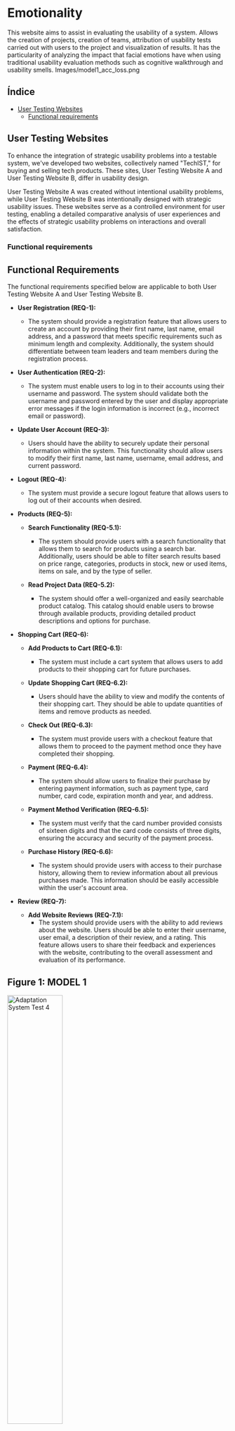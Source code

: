 # Emotionality

This website aims to assist in evaluating the usability of a system. Allows the creation of projects, creation of teams, attribution of usability tests carried out with users to the project and visualization of results. It has the particularity of analyzing the impact that facial emotions have when using traditional usability evaluation methods such as cognitive walkthrough and usability smells. 
Images/model1_acc_loss.png

## Índice

- [User Testing Websites](#user-testing-websites)
  - [Functional requirements](#functional-requirements)


## User Testing Websites
To enhance the integration of strategic usability problems into a testable system, we've developed two websites, collectively named "TechIST," for buying and selling tech products. These sites, User Testing Website A and User Testing Website B, differ in usability design.

User Testing Website A was created without intentional usability problems, while User Testing Website B was intentionally designed with strategic usability issues. These websites serve as a controlled environment for user testing, enabling a detailed comparative analysis of user experiences and the effects of strategic usability problems on interactions and overall satisfaction.

### Functional requirements

## Functional Requirements

The functional requirements specified below are applicable to both User Testing Website A and User Testing Website B.

- **User Registration (REQ-1):**
  - The system should provide a registration feature that allows users to create an account by providing their first name, last name, email address, and a password that meets specific requirements such as minimum length and complexity. Additionally, the system should differentiate between team leaders and team members during the registration process.

- **User Authentication (REQ-2):**
  - The system must enable users to log in to their accounts using their username and password. The system should validate both the username and password entered by the user and display appropriate error messages if the login information is incorrect (e.g., incorrect email or password).

- **Update User Account (REQ-3):**
  - Users should have the ability to securely update their personal information within the system. This functionality should allow users to modify their first name, last name, username, email address, and current password.

- **Logout (REQ-4):**
  - The system must provide a secure logout feature that allows users to log out of their accounts when desired.

- **Products (REQ-5):**
  - **Search Functionality (REQ-5.1):**
    - The system should provide users with a search functionality that allows them to search for products using a search bar. Additionally, users should be able to filter search results based on price range, categories, products in stock, new or used items, items on sale, and by the type of seller.

  - **Read Project Data (REQ-5.2):**
    - The system should offer a well-organized and easily searchable product catalog. This catalog should enable users to browse through available products, providing detailed product descriptions and options for purchase.

- **Shopping Cart (REQ-6):**
  - **Add Products to Cart (REQ-6.1):**
    - The system must include a cart system that allows users to add products to their shopping cart for future purchases.

  - **Update Shopping Cart (REQ-6.2):**
    - Users should have the ability to view and modify the contents of their shopping cart. They should be able to update quantities of items and remove products as needed.

  - **Check Out (REQ-6.3):**
    - The system must provide users with a checkout feature that allows them to proceed to the payment method once they have completed their shopping.

  - **Payment (REQ-6.4):**
    - The system should allow users to finalize their purchase by entering payment information, such as payment type, card number, card code, expiration month and year, and address.

  - **Payment Method Verification (REQ-6.5):**
    - The system must verify that the card number provided consists of sixteen digits and that the card code consists of three digits, ensuring the accuracy and security of the payment process.

  - **Purchase History (REQ-6.6):**
    - The system should provide users with access to their purchase history, allowing them to review information about all previous purchases made. This information should be easily accessible within the user's account area.

- **Review (REQ-7):**
  - **Add Website Reviews (REQ-7.1):**
    - The system should provide users with the ability to add reviews about the website. Users should be able to enter their username, user email, a description of their review, and a rating. This feature allows users to share their feedback and experiences with the website, contributing to the overall assessment and evaluation of its performance.


## Figure 1: MODEL 1
<img src="Images/model1_acc_loss.png" alt="Adaptation System Test 4" width="50%">
<img src="Images/model1_conf_matrix.png" alt="Adaptation System Test 5" width="50%">

## Figure 2: MODEL 2
<img src="Images/model2_acc_loss.png" alt="1x" width="50%">
<img src="Images/model2_conf_matrix.png" alt="Adaptation System Test 5" width="50%">

## Figure 3: MODEL 4
<img src="Images/model4_acc_loss.png" alt="Adaptation System Test 4" width="50%">
<img src="Images/model4_conf_matrix.png" alt="Adaptation System Test 5" width="50%">

## Figure 4: MODEL 5
<img src="Images/model5_acc_loss.png" alt="Adaptation System Test 4" width="50%">
<img src="Images/model5_conf_matrix.png" alt="Adaptation System Test 5" width="50%">

## Figure 5: MODEL 6
<img src="Images/model6_acc_loss.png" alt="Adaptation System Test 4" width="50%">
<img src="Images/model6_conf_matrix.png" alt="Adaptation System Test 5" width="50%">

## Figure 6: Relational database model of the user testing website
<img src="Images/website_test_BD.png" alt="Relational database model of the user testing website" width="50%">

## Figure 7: Website Test Navbar
<img src="Images/USER_TESTING/user_testing_navbar.png" alt="Navbar" width="50%">
<img src="Images/USER_TESTING/user_testing_navbar_pos_login.png" alt="Navbar after login" width="50%">

## Figure 8: User Testing Website Signup
<img src="Images/USER_TESTING/UTW_signup.png" alt="User Testing Website Signup" width="50%">

## Figure 9: User Testing Website Signin
<img src="Images/USER_TESTING/UTW_signin.png" alt="User Testing Website Signin" width="50%">

## Figure 10: User Testing Website Account Update (Type A)
<img src="Images/USER_TESTING/UTW_account.png" alt="User Testing Website Account Update (Type A)" width="50%">

## Figure 11: User Testing Website Account Update (Type B)
<img src="Images/USER_TESTING/UTW_US_account.png" alt="User Testing Website Account Update (Type B)" width="50%">

## Figure 12: Search for Products (Type A and B)
<img src="Images/USER_TESTING/UTW_search.png" alt="Search for Products" width="50%">

## Figure 13: Search for Products by Various Criteria (Type A and B)
<img src="Images/USER_TESTING/UTW_search_.png" alt="Search for Products by Various Criteria" width="50%">

## Figure 14: Incomplete Product Search (Type B)
<img src="Images/USER_TESTING/UTW_US_search.png" alt="Incomplete Product Search (Type B)" width="50%">

## Figure 15: Add Product to Cart (Type A and B)
<img src="Images/USER_TESTING/UTW_add_prod_cart.png" alt="Add Product to Cart (Type A and B)" width="50%">

## Figure 16: Product Purchase Checkout (Type A and B)
<img src="Images/USER_TESTING/shoppingCart_check_out.png" alt="Product Purchase Checkout (Type A and B)" width="50%">

## Figure 17: Payment Information (Type A and B)
<img src="Images/USER_TESTING/payment.png" alt="Payment Information (Type A and B)" width="50%">

## Figure 18: Payment Method Verification (Type A and B)
<img src="Images/USER_TESTING/payment_verification.png" alt="Payment Method Verification (Type A and B)" width="50%">

## Figure 19: User Testing Website Review (Type A)
<img src="Images/USER_TESTING/UTW_review.png" alt="User Testing Website Review (Type A)" width="50%">

## Figure 20: User Testing Website Review (Type B)
<img src="Images/USER_TESTING/review_UP.png" alt="User Testing Website Review (Type B)" width="50%">

## Figure 21: Usability Problem on User Testing Website B Review
<img src="Images/USER_TESTING/UTW_US_logout.png" alt="Usability Problem on User Testing Website B Review" width="50%">

## Figure 22: Relational Database Model of the Final Website
<img src="Images/CONCLUSIONS_WEBSITE/BD_FINAL.png" alt="Relational Database Model of the Final Website" width="50%">

## Figure 23: Navbar Before Team Leader Login
<img src="Images/CONCLUSIONS_WEBSITE/TL/TL_navbar.png" alt="Navbar Before Team Leader Login" width="50%">
<img src="Images/CONCLUSIONS_WEBSITE/TL/TL_navbar_less.png" alt="Navbar After Team Leader Login" width="50%">

## Figure 24: Team Leader Signup
<img src="Images/CONCLUSIONS_WEBSITE/TL/signup.png" alt="Team Leader Signup" width="50%">

## Figure 25: Team Leader Signin
<img src="Images/CONCLUSIONS_WEBSITE/TL/login.png" alt="Team Leader Signin" width="50%">

## Figure 26: Team Leader Account Update
<img src="Images/CONCLUSIONS_WEBSITE/TL/TL_account.png" alt="Team Leader Account Update" width="50%">

## Figure 27: Project Update
<img src="Images/CONCLUSIONS_WEBSITE/TL/project_edit.png" alt="Project Update" width="50%">

## Figure 28: Project Creation
<img src="Images/CONCLUSIONS_WEBSITE/TL/project_create.png" alt="Project Creation" width="50%">

## Figure 29: Project Management
<img src="Images/CONCLUSIONS_WEBSITE/TL/projects.png" alt="Project Management" width="50%">

## Figure 30: Usability Test Upload
<img src="Images/CONCLUSIONS_WEBSITE/TL/usability_test_upload.png" alt="Usability Test Upload" width="50%">

## Figure 31: Usability Tests
<img src="Images/CONCLUSIONS_WEBSITE/TL/usability_tests.png" alt="Usability Tests" width="50%">

## Figure 32: Update Usability Test Video
<img src="Images/CONCLUSIONS_WEBSITE/TL/update_video.png" alt="Update Usability Test Video" width="50%">

## Figure 33: Split Usability Test into Tasks
<img src="Images/CONCLUSIONS_WEBSITE/TL/split_video_tasks.png" alt="Split Usability Test into Tasks" width="50%">

## Figure 34: Upload Usability Test Task
<img src="Images/CONCLUSIONS_WEBSITE/TL/edit_task.png" alt="Upload Usability Test Task" width="50%">

## Figure 35: Delete Usability Test Task
<img src="Images/CONCLUSIONS_WEBSITE/TL/tasks.png" alt="Delete Usability Test Task" width="50%">

## Figure 36: Usability Smells
<img src="Images/CONCLUSIONS_WEBSITE/TL/usability_smells.png" alt="Usability Smells" width="50%">

## Figure 37: Create Usability Smell
<img src="Images/CONCLUSIONS_WEBSITE/TL/create_usability_smell.png" alt="Create Usability Smell" width="50%">

## Figure 38: Edit Usability Smell
<img src="Images/CONCLUSIONS_WEBSITE/TL/edit_usability_smell.png" alt="Edit Usability Smell" width="50%">

## Figure 39: Project Invitations
<img src="Images/CONCLUSIONS_WEBSITE/TL/invitations.png" alt="Project Invitations" width="50%">

## Figure 40: Create Project Invitation
<img src="Images/CONCLUSIONS_WEBSITE/TL/create_invitation.png" alt="Create Project Invitation" width="50%">

## Figure 41: Managing Permissions for Results Consolidation
<img src="Images/CONCLUSIONS_WEBSITE/TL/permissions_results_cons.png" alt="Managing Permissions for Results Consolidation" width="50%">

## Figure 42: Viewing Team Members' Work Progress
<img src="Images/CONCLUSIONS_WEBSITE/TL/results_cons_progress.png" alt="Viewing Team Members' Work Progress" width="50%">

## Figure 43: Usability Tests Results (Team Members)
<img src="Images/CONCLUSIONS_WEBSITE/TL/results_consolidation.png" alt="Usability Tests Results (Team Members)" width="50%">

## Figure 44: Cumulative Frequency of Facial Emotions
<img src="Images/CONCLUSIONS_WEBSITE/TL/results_cfd.png" alt="Cumulative Frequency of Facial Emotions" width="50%">

## Figure 45: Error Rate
<img src="Images/CONCLUSIONS_WEBSITE/TL/error_rate.png" alt="Error Rate" width="50%">

## Figure 46: Average Task Completion Time
<img src="Images/CONCLUSIONS_WEBSITE/TL/avg_task_time.png" alt="Average Task Completion Time" width="50%">

## Figure 47: Satisfaction Rate
<img src="Images/CONCLUSIONS_WEBSITE/TL/satisfaction_rate.png" alt="Satisfaction Rate" width="50%">

## Figure 48: Website Usability Survey
<img src="Images/CONCLUSIONS_WEBSITE/TL/survey.png" alt="Website Usability Survey" width="50%">

## Figure 49: Usability Test Analysis
<img src="Images/CONCLUSIONS_WEBSITE/TL/test_analysis.png" alt="Usability Test Analysis" width="50%">

## Figure 50: Export Usability Test Results
<img src="Images/CONCLUSIONS_WEBSITE/TL/export_results.png" alt="Export Usability Test Results" width="50%">

## Figure 51: Export Error Rate Results
<img src="Images/CONCLUSIONS_WEBSITE/TL/export_error_rate.png" alt="Export Error Rate Results" width="50%">

## Figure 52: Export Task Completion Time Results
<img src="Images/CONCLUSIONS_WEBSITE/TL/export_task_time.png" alt="Export Task Completion Time Results" width="50%">

## Figure 53: Export Satisfaction Rate Results
<img src="Images/CONCLUSIONS_WEBSITE/TL/export_satisfaction_rate.png" alt="Export Satisfaction Rate Results" width="50%">

## Figure 54: Export Cumulative Frequency of Facial Emotions
<img src="Images/CONCLUSIONS_WEBSITE/TL/export_cfd.png" alt="Export Cumulative Frequency of Facial Emotions" width="50%">

## Figure 55: Closing the Session
<img src="Images/CONCLUSIONS_WEBSITE/TL/closing_session.png" alt="Closing the Session" width="50%">
